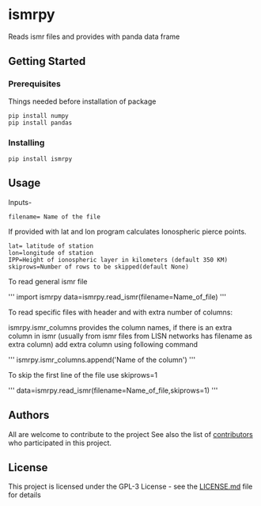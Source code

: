 # ismrpy

Reads ismr files and provides with panda data frame

## Getting Started
### Prerequisites

Things needed before installation of package
```
pip install numpy
pip install pandas
```

### Installing

```
pip install ismrpy
```


## Usage
Inputs-

    filename= Name of the file

If provided with lat and lon program calculates Ionospheric pierce points.

    lat= latitude of station
    lon=longitude of station
    IPP=Height of ionospheric layer in kilometers (default 350 KM)
    skiprows=Number of rows to be skipped(default None)
    
To read general ismr file
    
'''
import ismrpy
data=ismrpy.read_ismr(filename=Name_of_file)
'''

To read specific files with header and with extra number of columns:

ismrpy.ismr_columns provides the column names, if there is an extra column in ismr (usually from ismr files from LISN networks has filename as extra column) add extra column using following command
        
'''
ismrpy.ismr_columns.append('Name of the column')
'''
    
To skip the first line of the file use skiprows=1
        
'''
data=ismrpy.read_ismr(filename=Name_of_file,skiprows=1)
'''
    
## Authors

All are welcome to contribute to the project
See also the list of [contributors](https://github.com/dinilbose/ismrpy/contributors) who participated in this project.

## License

This project is licensed under the GPL-3 License - see the [LICENSE.md](LICENSE.txt) file for details
